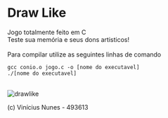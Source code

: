 # Draw Like
Jogo totalmente feito em C <br>
Teste sua memória e seus dons artisticos! <br><br>
Para compilar utilize as seguintes linhas de comando

```gcc conio.o jogo.c -o [nome do executavel]```<br>
```./[nome do executavel]```<br><br>


![drawlike](https://github.com/vininunes/drawlike/blob/main/images/drawlike_img.png)

(c) Vinícius Nunes - 493613
